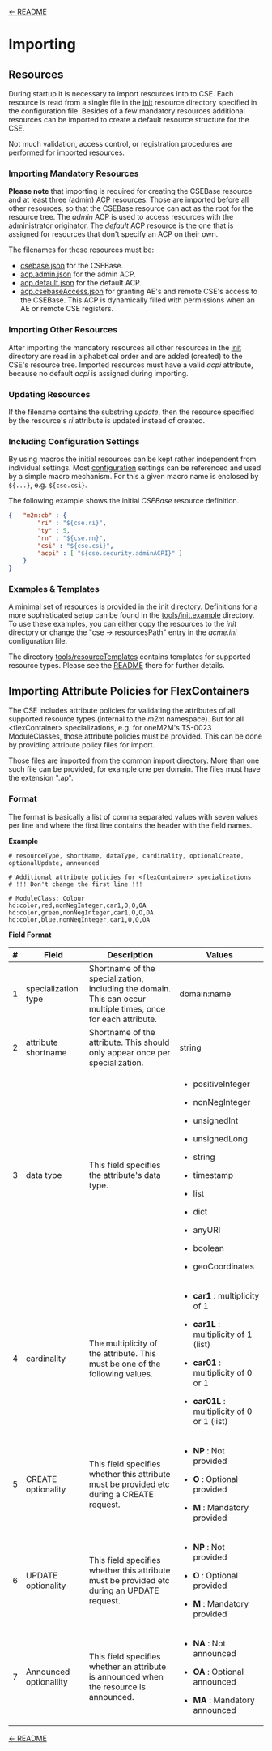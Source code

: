 [← README](../README.md) 

# Importing

## Resources

During startup it is necessary to import resources into to CSE. Each resource is read from a single file in the [init](../init) resource directory specified in the configuration file. Besides of a few mandatory resources additional resources can be imported to create a default resource structure for the CSE.

Not much validation, access control, or registration procedures are performed for imported resources.

### Importing Mandatory Resources

**Please note** that importing is required for creating the CSEBase resource and at least three (admin) ACP resources. Those are imported before all other resources, so that the CSEBase resource can act as the root for the resource tree. The *admin* ACP is used to access resources with the administrator originator. The *default* ACP resource is the one that is assigned for resources that don't specify an ACP on their own.

The filenames for these resources must be:

- [csebase.json](../init/csebase.json) for the CSEBase.
- [acp.admin.json](../init/acp.admin.json) for the admin ACP.
- [acp.default.json](../init/acp.default.json) for the default ACP.
- [acp.csebaseAccess.json](../init/acp.csebaseAccess.json) for granting AE's and remote CSE's access to the CSEBase. This ACP is dynamically filled with permissions when an AE or remote CSE registers.

### Importing Other Resources

After importing the mandatory resources all other resources in the [init](../init) directory are read in alphabetical order and are added (created) to the CSE's resource tree. Imported resources must have a valid *acpi* attribute, because no default *acpi* is assigned during importing.

### Updating Resources

If the filename contains the substring *update*, then the resource specified by the resource's *ri* attribute is updated instead of created.

### Including Configuration Settings

By using macros the initial resources can be kept rather independent from individual settings. Most [configuration](Configuration.md) settings can be referenced and used by a simple macro mechanism. For this a given macro name is enclosed by  ```${...}```, e.g. ```${cse.csi}```.

The following example shows the initial *CSEBase* resource definition.

```json
{	"m2m:cb" : {
		"ri" : "${cse.ri}",
		"ty" : 5,
		"rn" : "${cse.rn}",
		"csi" : "${cse.csi}",
		"acpi" : [ "${cse.security.adminACPI}" ]
	}
}
```

### Examples & Templates

A minimal set of resources is provided in the [init](../init) directory. Definitions for a more sophisticated setup can be found in the [tools/init.example](../tools/init.example) directory. To use these examples, you can either copy the resources to the *init* directory or change the "cse -> resourcesPath" entry in the *acme.ini* configuration file.

The directory [tools/resourceTemplates](../tools/resourceTemplates) contains templates for supported resource types. Please see the [README](../tools/resourceTemplates/README.md) there for further details.

<a name="attributes"></a>
## Importing Attribute Policies for FlexContainers

The CSE includes attribute policies for validating the attributes of all supported resource types (internal to the *m2m* namespace). But for all &lt;flexContainer> specializations, e.g. for oneM2M's TS-0023 ModuleClasses, those attribute policies must be provided. This can be done by providing attribute policy files for import. 

Those files are imported from the common import directory. More than one such file can be provided, for example one per domain. The files must have the extension ".ap". 

### Format

The format is basically a list of comma separated values with seven values per line and where the first line contains the header with the field names. 

**Example**

```csv
# resourceType, shortName, dataType, cardinality, optionalCreate, optionalUpdate, announced

# Additional attribute policies for <flexContainer> specializations
# !!! Don't change the first line !!!

# ModuleClass: Colour
hd:color,red,nonNegInteger,car1,O,O,OA
hd:color,green,nonNegInteger,car1,O,O,OA
hd:color,blue,nonNegInteger,car1,O,O,OA
```

**Field Format**

| # | Field | Description | Values |
|:-:|-------|-|-|
| 1 | specialization type | Shortname of the specialization, including the domain. This can occur multiple times, once for each attribute. | domain:name |
| 2 | attribute shortname | Shortname of the attribute. This should only appear once per specialization. | string |
| 3 | data type | This field specifies the attribute's data type. | 	<ul><li>positiveInteger</li></ul><ul><li>nonNegInteger</li></ul><ul><li>unsignedInt</li></ul><ul><li>unsignedLong</li></ul><ul><li>string</li></ul><ul><li>timestamp</li></ul><ul><li>list</li></ul><ul><li>dict</li></ul><ul><li>anyURI</li></ul><ul><li>boolean</li></ul><ul><li>geoCoordinates</li></ul> |
| 4 | cardinality | The multiplicity of the attribute. This must be one of the following values. | <ul><li>**car1** : multiplicity of 1</li></ul><ul><li>**car1L** : multiplicity of 1 (list)</li></ul><ul><li>**car01** : multiplicity of 0 or 1</li></ul><ul><li>**car01L** : multiplicity of 0 or 1 (list)</li></ul> |
| 5 | CREATE optionality | This field specifies whether this attribute must be provided etc during a CREATE request.  | <ul><li>**NP** : Not provided</li></ul><ul><li>**O** : Optional provided</li></ul><ul><li>**M** : Mandatory provided</li></ul> |
| 6 | UPDATE optionality | This field specifies whether this attribute must be provided etc during an UPDATE request. | <ul><li>**NP** : Not provided</li></ul><ul><li>**O** : Optional provided</li></ul><ul><li>**M** : Mandatory provided</li></ul> | 
| 7 | Announced optionallity | This field specifies whether an attribute is announced when the resource is announced. | <ul><li>**NA** : Not announced</li></ul><ul><li>**OA** : Optional announced</li></ul><ul><li>**MA** : Mandatory announced</li></ul> |


[← README](../README.md) 
